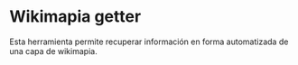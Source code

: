 ﻿# Wikimapia getter
Esta herramienta permite recuperar información en forma automatizada de una capa de wikimapia.